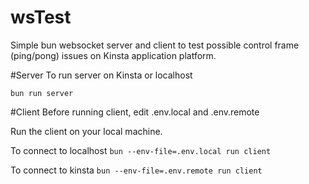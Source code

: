 # wsTest
Simple bun websocket server and client to test possible control frame (ping/pong) issues on Kinsta application platform.

#Server
To run server on Kinsta or localhost

`bun run server`

#Client
Before running client, edit .env.local and .env.remote

Run the client on your local machine.   

To connect to localhost
`bun --env-file=.env.local run client`

To connect to kinsta
`bun --env-file=.env.remote run client`
